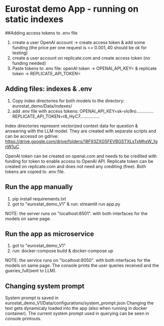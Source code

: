 # Eurostat demo App - running on static indexes

##Adding access tokens to .env file
1. create a user OpenAI account -> create access token & add some funding (the price per one request is <= 0.001$, 40$ should be ok for testing)
2. create a user account on replicate.com and create access token (no funding needed) 
3. Paste tokens to .env file: openAI token -> OPENAI_API_KEY= & replicate token -> REPLICATE_API_TOKEN=

## Adding files: indexes & .env
1. Copy index directories for both models to the directory: eurostat_demo/Data/indexes/
2. add .env file with access tokens:
OPENAI_API_KEY=sk-vlo9ro..............
REPLICATE_API_TOKEN=r8_HyC7................

Index directories represent vectorized context data for question & answering with the LLM model. They are created with separate scripts
and can be accessd on gdrive: https://drive.google.com/drive/folders/18F93ZXG5FEVBGSTXLsTxMhsW_1gnW1uC

OpenAI token can be created on openai.com and needs to be credited with funding for token to enable access to OpenAI API.
Replicate token can be created on replicate.com and does not need any crediting (free). Both tokens are copied to .env file.

## Run the app manually
1. pip install requirements.txt
2. got to "eurostat_demo_V1" & run: streamlit run app.py

NOTE: the server runs on "localhost:8501". with both interfaces for the models on same page.

## Run the app as microservice
1. got to "eurostat_demo_V1" 
2. run: docker-compose build & docker-compose up

NOTE: the service runs on "localhost:8050". with both interfaces for the models on same page.
The console prints the user queries received and the gueries_full(sent to LLM).

## Changing system prompt
System prompt is saved in eurostat_demo_V1/Data/configurations/system_prompt.json
Changing the text gets dynamicaly loaded into the app (also when running in docker container). 
The current system prompt used in querying can be seen in console printouts.